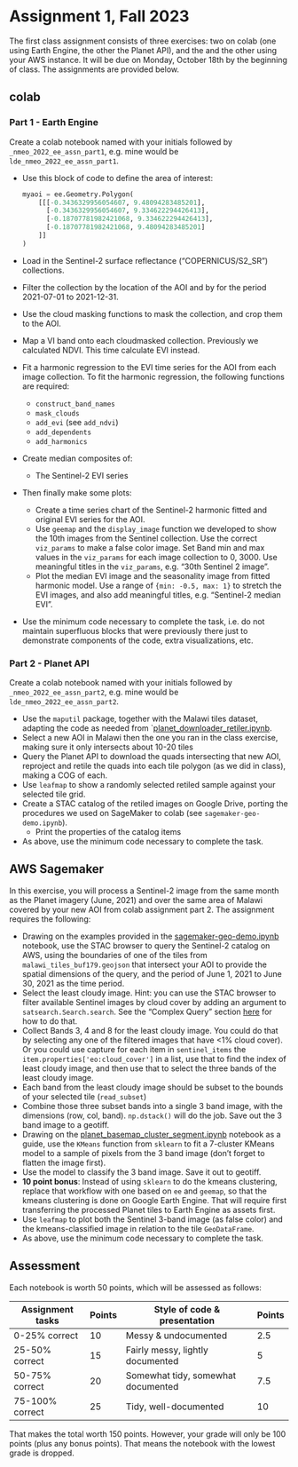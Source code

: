 Assignment 1, Fall 2023
================

The first class assignment consists of three exercises: two on colab
(one using Earth Engine, the other the Planet API), and the and the
other using your AWS instance. It will be due on Monday, October 18th by
the beginning of class. The assignments are provided below.

## colab

### Part 1 - Earth Engine

Create a colab notebook named with your initials followed by
`_nmeo_2022_ee_assn_part1`, e.g. mine would be
`lde_nmeo_2022_ee_assn_part1`.

- Use this block of code to define the area of interest:

  ``` python
  myaoi = ee.Geometry.Polygon(
      [[[-0.3436329956054607, 9.48094283485201],
        [-0.3436329956054607, 9.334622294426413],
        [-0.18707781982421068, 9.334622294426413],
        [-0.18707781982421068, 9.48094283485201]
      ]]
  )    
  ```

- Load in the Sentinel-2 surface reflectance (“COPERNICUS/S2_SR”)
  collections.  

- Filter the collection by the location of the AOI and by for the period
  2021-07-01 to 2021-12-31.

- Use the cloud masking functions to mask the collection, and crop them
  to the AOI.

- Map a VI band onto each cloudmasked collection. Previously we
  calculated NDVI. This time calculate EVI instead.

- Fit a harmonic regression to the EVI time series for the AOI from each
  image collection. To fit the harmonic regression, the following
  functions are required:

  - `construct_band_names`
  - `mask_clouds`
  - `add_evi` (see `add_ndvi`)
  - `add_dependents`
  - `add_harmonics`

- Create median composites of:

  - The Sentinel-2 EVI series

- Then finally make some plots:

  - Create a time series chart of the Sentinel-2 harmonic fitted and
    original EVI series for the AOI.
  - Use `geemap` and the `display_image` function we developed to show
    the 10th images from the Sentinel collection. Use the correct
    `viz_params` to make a false color image. Set Band min and max
    values in the `viz_params` for each image collection to 0, 3000. Use
    meaningful titles in the `viz_params`, e.g. “30th Sentinel 2 image”.
  - Plot the median EVI image and the seasonality image from fitted
    harmonic model. Use a range of `{min: -0.5, max: 1}` to stretch the
    EVI images, and also add meaningful titles, e.g. “Sentinel-2 median
    EVI”.  

- Use the minimum code necessary to complete the task, i.e. do not
  maintain superfluous blocks that were previously there just to
  demonstrate components of the code, extra visualizations, etc.

### Part 2 - Planet API

Create a colab notebook named with your initials followed by
`_nmeo_2022_ee_assn_part2`, e.g. mine would be
`lde_nmeo_2022_ee_assn_part2`.

- Use the `maputil` package, together with the Malawi tiles dataset,
  adapting the code as needed from
  \`[planet_downloader_retiler.ipynb](https://github.com/agroimpacts/nmeo/blob/class/f2023/materials/code/notebooks/planet_downloader_retiler.ipynb).
- Select a new AOI in Malawi then the one you ran in the class exercise,
  making sure it only intersects about 10-20 tiles
- Query the Planet API to download the quads intersecting that new AOI,
  reproject and retile the quads into each tile polygon (as we did in
  class), making a COG of each.
- Use `leafmap` to show a randomly selected retiled sample against your
  selected tile grid.
- Create a STAC catalog of the retiled images on Google Drive, porting
  the procedures we used on SageMaker to colab (see
  `sagemaker-geo-demo.ipynb`).
  - Print the properties of the catalog items
- As above, use the minimum code necessary to complete the task.

## AWS Sagemaker

In this exercise, you will process a Sentinel-2 image from the same
month as the Planet imagery (June, 2021) and over the same area of
Malawi covered by your new AOI from colab assignment part 2. The
assignment requires the following:

- Drawing on the examples provided in the
  [sagemaker-geo-demo.ipynb](https://github.com/agroimpacts/nmeo/blob/class/f2023/materials/code/notebooks/sagemaker-geo-demo.ipynb)
  notebook, use the STAC browser to query the Sentinel-2 catalog on AWS,
  using the boundaries of one of the tiles from
  `malawi_tiles_buf179.geojson` that intersect your AOI to provide the
  spatial dimensions of the query, and the period of June 1, 2021 to
  June 30, 2021 as the time period.
- Select the least cloudy image. Hint: you can use the STAC browser to
  filter available Sentinel images by cloud cover by adding an argument
  to `satsearch.Search.search`. See the “Complex Query” section
  [here](https://github.com/sat-utils/sat-search/blob/master/tutorial-1.ipynb)
  for how to do that.
- Collect Bands 3, 4 and 8 for the least cloudy image. You could do that
  by selecting any one of the filtered images that have \<1% cloud
  cover). Or you could use capture for each item in `sentinel_items` the
  `item.properties['eo:cloud_cover']` in a list, use that to find the
  index of least cloudy image, and then use that to select the three
  bands of the least cloudy image.
- Each band from the least cloudy image should be subset to the bounds
  of your selected tile (`read_subset`)
- Combine those three subset bands into a single 3 band image, with the
  dimensions (row, col, band). `np.dstack()` will do the job. Save out
  the 3 band image to a geotiff.
- Drawing on the
  [planet_basemap_cluster_segment.ipynb](https://github.com/agroimpacts/nmeo/blob/class/f2023/materials/code/notebooks/planet_basemap_cluster_segment.ipynb)
  notebook as a guide, use the `KMeans` function from `sklearn` to fit a
  7-cluster KMeans model to a sample of pixels from the 3 band image
  (don’t forget to flatten the image first).
- Use the model to classify the 3 band image. Save it out to geotiff.
- **10 point bonus**: Instead of using `sklearn` to do the kmeans
  clustering, replace that workflow with one based on `ee` and `geemap`,
  so that the kmeans clustering is done on Google Earth Engine. That
  will require first transferring the processed Planet tiles to Earth
  Engine as assets first.
- Use `leafmap` to plot both the Sentinel 3-band image (as false color)
  and the kmeans-classified image in relation to the tile
  `GeoDataFrame`.
- As above, use the minimum code necessary to complete the task.

## Assessment

Each notebook is worth 50 points, which will be assessed as follows:

| Assignment tasks | Points | Style of code & presentation       | Points |
|------------------|--------|------------------------------------|--------|
| 0-25% correct    | 10     | Messy & undocumented               | 2.5    |
| 25-50% correct   | 15     | Fairly messy, lightly documented   | 5      |
| 50-75% correct   | 20     | Somewhat tidy, somewhat documented | 7.5    |
| 75-100% correct  | 25     | Tidy, well-documented              | 10     |

That makes the total worth 150 points. However, your grade will only be
100 points (plus any bonus points). That means the notebook with the
lowest grade is dropped.
